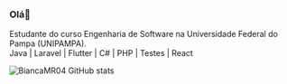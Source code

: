 ### Olá👋
Estudante do curso Engenharia de Software na Universidade Federal do Pampa (UNIPAMPA). 
<br>
Java | Laravel | Flutter | C# | PHP | Testes | React

![BiancaMR04 GitHub stats](https://github-readme-stats.vercel.app/api?username=BiancaMR04&show_icons=true&theme=tokyonight)
